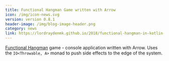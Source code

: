 ```yaml
---
title: Functional Hangman Game written with Arrow
icon: /img/icon-news.svg
version: version 0.8.1
header-image: /img/blog-image-header.png
category: news
link: https://lordraydenmk.github.io/2018/functional-hangman-in-kotlin-with-arrow/
---
```

[Functional Hangman](https://lordraydenmk.github.io/2018/functional-hangman-in-kotlin-with-arrow/) game - console application written with Arrow. Uses the `IO<Throwable, A>` monad to push side effects to the edge of the system.
